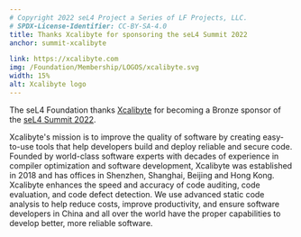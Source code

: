 ```yaml
---
# Copyright 2022 seL4 Project a Series of LF Projects, LLC.
# SPDX-License-Identifier: CC-BY-SA-4.0
title: Thanks Xcalibyte for sponsoring the seL4 Summit 2022
anchor: summit-xcalibyte

link: https://xcalibyte.com
img: /Foundation/Membership/LOGOS/xcalibyte.svg
width: 15%
alt: Xcalibyte logo
---
```


The seL4 Foundation thanks [Xcalibyte](https://xcalibyte.com) for becoming a
Bronze sponsor of the [seL4 Summit 2022](../Summit/2022).

Xcalibyte's mission is to improve the quality of software by creating
easy-to-use tools that help developers build and deploy reliable and secure
code. Founded by world-class software experts with decades of experience in
compiler optimization and software development, Xcalibyte was established in
2018 and has offices in Shenzhen, Shanghai, Beijing and Hong Kong. Xcalibyte
enhances the speed and accuracy of code auditing, code evaluation, and code
defect detection. We use advanced static code analysis to help reduce costs,
improve productivity, and ensure software developers in China and all over the
world have the proper capabilities to develop better, more reliable software.

